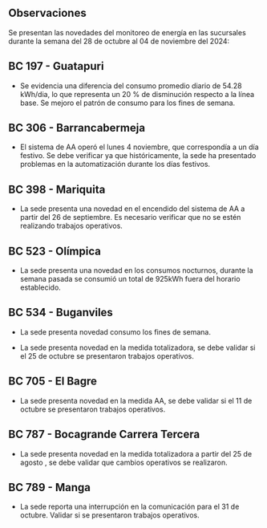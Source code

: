 ## Observaciones

<div align="right">

<!--<span style="font-size: smaller;"> Reporte semanal elaborado 02/01/2024</span> -->

</div>

Se presentan las novedades del monitoreo de energía en las sucursales durante la semana del 28 de octubre al 04 de noviembre del 2024:

<!-- ## BC 044 - Piedecuesta

- La sede presenta consumo de energía para el fin de semana 22 y 29 abril, se debe validar los picos de consumo registrados. -->

<!-- Se corrige novedad de la carga del AA, para el 2 de mayo se puede tomar sede como referencia. Carga del aire era muy pequeña -->
<!--
## BC 061 - Carrera Primera

- Se ha informado que la sede será desinstalada. Se sugiere validar si la sede será trasladada.-->


<!--El cambio que presento la sede fue porque se pusieron las cargas de los cajeros que siempre funcionan

- La sede modificó su patrón de consumo histórico a partir del 30 de noviembre de 2023, especialmente en lo que respecta a los consumos nocturnos.-->

<!-- Se normaliza la novedad en la carga de aire acondicionado fuera del horario laboral a partir del 25 de noviembre, lo que resultará en una disminución en el consumo de energía y se reflejará en ahorros.-->

<!--## BC 66 - Palmira

- El sistema de aire acondicionado queda encendido para el 21 de febrero. Se sugiere revisar si no se han presentado trabajos nocturnos. -->
<!--  Se atiende novedad de apagado de aires a las 22 horas , la sede empieza a reducir su consumo significativamente a partir de las 18 horas. -->


<!--  La sede presenta un cambio en su patrón de consumo a partir del 24 de octubre. Se debe validar si se están presentando trabajos en la sede; de lo contrario, se sugiere revisar la medida en el sitio. -->

<!-- ## BC 78 - El Cacique 

- La sede presenta novedad en el apagado de los aires a las 19 horas. Se recomienda evaluar con la sucursal la configuración de apagado del aire acondicionado, que actualmente se establece en promedio a las 18 hora.-->
<!--
## BC 88 - Cúcuta

- Se presentan consumos el domingo 27 de octubre, se sugiere validar si no se realizaron trabajos operativos en la sucursal. -->

<!--la carga de aire muy alta se debe revisar-->

<!-- ## BC 90 - Megamall

- La sede para esta semana normaliza la novedad del apagado del aire pasando de las 19 horas a las 18 horas. -->

<!--
## BC 185 - Llano Grande Palmira

- Se evidencia una diferencia del consumo promedio diario de 16.13 kWh/dia, lo que representa un 10 % de aumento respecto a la línea base. se sugiere validar la automatización del sistema AA en horario nocturno.-->

<!--## - Se debe revisar el horario de apagado del sistema de aire acondicionado para los fines de semana, ya que se observa que está programado para después de las 16:00 horas. -->


<!-- La sede presenta un cambio en el patrón de consumo a partir del 24 de enero al 2 de febrero el cual ya fue normalizado. -->

 <!-- El sistema de AA operó los días festivo. Se debe verificar, ya que históricamente, la sede ha presentado problemas en la automatización durante los días festivos.-->

 <!-- Se evidencia una diferencia del consumo promedio diario de 8.23 kWh/dia, lo que representa un 5 % de disminución respecto a la línea base. -->

## BC 197 - Guatapuri

- Se evidencia una diferencia del consumo promedio diario de 54.28 kWh/dia, lo que representa un 20 % de disminución respecto a la línea base. Se mejoro el patrón de consumo para los fines de semana.

<!-- El sistema de aire acondicionado operó durante el fin de semana. Es necesario verificar la automatización del sistema AA. -->

<!-- El sistema de AA operó el lunes 13 mayo, que correspondía a un día festivo. Se debe verificar ya que históricamente, la sede ha presentado problemas en la automatización durante los días festivos. -->
<!--  La sede corrige novedad en el horario de apagado de los aires acondicionados, pasando de las 21:00 horas a las 18:00 horas. -->

<!-- Se debe validar el consumo de energía de la sede durante los fines de semana, ya que se observa un alto consumo en esos días. -->

<!-- Cambio patrón de consumo, se presenta disminución a partir del 20 abril, sistemas de aires apagan por completo, validar que correctivos se realizaron. -->

<!-- ## BC 205 - Villa Colombia -->

<!-- Durante la semana pasada, el factor de potencia promedio estuvo en 0.27 lo que representa un consumo alto de energía reactiva, esto podría representar penalidades por parte del comercializador de energía. -->

<!--
## BC 210 - Banca Colombia Cartagena

- La sede presenta novedad consumos noctunos del 8 al 10 de octubre.-->


<!--  La sede experimento un cambio en el patrón de consumo del 11 al 15 marzo, lo que representa un 27 % de aumento respecto a la línea base. Se sugiere validar si se presentaron trabajos en la sede. -->

<!-- Se ha observado una disminución en el consumo de energía en la sede debido a labores de mantenimiento operativo que se llevaron a cabo desde el 29 de noviembre hasta el 12 de febrero. Ahora que estas labores han concluido, la sede ya reporta consumos normalizados. -->

<!-- - Se presenta un cambio en el patrón de consumo a partir del 17 marzo, se apaga cargas se corrige novedad cargas encendidas a partir del 28 febrero. -->
<!--
## BC 216 - Sabana de Torres 

- La sede presenta una novedad en el encendido del sistema de AA. Es necesario verificar que no se estén realizando trabajos operativos.-->

<!--## BC 253 - Puerta del Norte

- Se evidencia un cambio en el patrón de consumo a partir del 19 abril , se debe validar si la sede presenta trabajos operativos.
-->

<!--## BC 291 - Las Palmas

- La sede ha experimentado un cambio en su patrón de consumo energético, evidenciado por una diferencia de 54.71 kWh/día en el consumo promedio diario. Esto representa un aumento del 18 % en comparación con la línea base.-->

<!-- Se evidencia una diferencia del consumo promedio diario de 57.74 kWh/dia, lo que representa un 20 % de aumento respecto a la línea base. Se evidencia que se presento un aumento para el 15 y 16 de febrero cambiando el patrón de consumo.-->

<!-- Durante el lunes festivo 22 de mayo, se registró un consumo de energía del sistema de aire acondicionado desde las 8:30 a.m. hasta las 12:30 p.m. Se observó que el sistema estuvo en funcionamiento durante este periodo. --> 
<!--
## BC 302 - Quebrada Seca

- La sede operó el día 28 de julio, que correspondió a un domingo. Se debe validar si no se realizaron trabajos en la sede. -->

## BC 306 - Barrancabermeja 
 
- El sistema de AA operó el lunes 4 noviembre, que correspondía a un día festivo. Se debe verificar ya que históricamente, la sede ha presentado problemas en la automatización durante los días festivos.

<!-- El sistema de AA operó el lunes 08 de enero, que correspondía a un día festivo. Se debe verificar, ya que históricamente, la sede ha presentado problemas en la automatización durante los días festivos. 

 Cambio en el patrón de consumo de la carga AA, la sede se encuentra en gestión (SOPORTICA - CELSIA). para la fase 2 se debe tener presente que le hace falta lo de holiday -->

<!--
## BC 311 - Bello

- El sistema de AA operó el lunes 14 octubre, que correspondía a un día festivo. Se debe verificar ya que históricamente, la sede ha presentado problemas en la automatización durante los días festivos.
-->
<!--
- El sistema de AA operó el lunes 1 julio, que correspondía a un día festivo. Se debe verificar ya que históricamente, la sede ha presentado problemas en la automatización durante los días festivos.-->

<!-- Se queda aire encendido el 1 mayo. -->
<!--
## BC 371 - Caucasia 

- Se evidencia una diferencia del consumo promedio diario de 29.63 kWh/dia, lo que representa un 12 % de aumento respecto a la línea base.-->

<!-- Se observó una variación en la medida AA a partir del 5 de julio, la cual fue corregida el 8 de agosto. Se realizará un seguimiento continuo para monitorear la estabilidad de la medida. -->

## BC 398 - Mariquita

- La sede presenta una novedad en el encendido del sistema de AA a partir del 26 de septiembre. Es necesario verificar que no se estén realizando trabajos operativos.

<!-- ## BC 424 - Honda

- Se ha identificado una novedad en la sede en la medida totalizadora, donde el consumo de aire acondicionado es superior al registrado en el totalizador. Se debe revisar medida en sitio. pendiente para fase 2 -->

<!--  El sistema de AA opera el 16 de octubre, que fue un día festivo. Se debe verificar si no se llevaron a cabo trabajos en la sede, se activa la alarma notificación.

- El sistema de AA opera 22 de octubre domingo, verificar si la sede no se realizaron trabajos de mantenimiento. -->

<!--El sistema de AA opera el 24 de septiembre, que fue un día festivo. Se debe verificar si no se llevaron a cabo trabajos en la sede, se activa la alarma notificación. -->

<!--consume mas el aire acondicionado que la medida de la frontera / pendiente reporar -->

<!-- ## BC 453 - Pitalito

- Se evidencia una diferencia del consumo promedio diario de 41.14 kWh/dia, lo que representa un 17 % de aumento respecto a la línea base. El aumento se presenta entre las 06:00 hasta las 14:00 horas.-->
<!--
## BC 454 - Quinta Avenida

- La sede cambió el patrón de consumo para el fin de semana, se sugiere validar si la sede operó el fin de semana..-->

<!-- Se debe validar consumo el 2 oct se ve muy alto. -->

<!-- Se normaliza la medida y se está construyendo la línea base movil para futuras referencias. -->
 
<!--## BC 459 - Campo Alegre

- Se evidencia una diferencia del consumo promedio diario de 32.41 kWh/dia, lo que representa un 21 % de aumento respecto a la línea base.-->

<!--## BC 495 - El Bosque

- La sede presento un cambio en el patrón de consumos nocturnos, se sugiere validar la automatización de los equipos. -->
<!--
## BC 496 - Iwanna

- Se evidencia una diferencia del consumo promedio diario de 36.64 kWh/dia, lo que representa un 16 % de aumento respecto a la línea base.-->

<!-- Se ha observado un cambio en el patrón de consumo, con un aumento en el consumo típico en comparación con su línea base. Se sugiere validar posibles causas de este incremento. -->
<!--
## BC 514 - Centro Comercial Único

- La sede ha resuelto la incidencia relacionada con el apagado del aire acondicionado, corrigiendo el horario de las 21:00 horas a las 18:00 horas-->

## BC 523 - Olímpica

- La sede presenta una novedad en los consumos nocturnos, durante la semana pasada se consumió un total de 925kWh fuera del horario establecido.

<!-- sin datos desde marzo 7 -->

## BC 534 - Buganviles

-  La sede presenta novedad consumo los fines de semana.

- La sede presenta novedad en la medida totalizadora, se debe validar si el 25 de octubre se presentaron trabajos operativos.

<!--
- El sistema de AA operó el lunes 13 mayo, que correspondía a un día festivo. Se debe verificar ya que históricamente, la sede ha presentado problemas en la automatización durante los días festivos.  -->
 
<!-- > Se observó una disminución en el consumo de aire acondicionado solo para el festivo 12 junio. Sin embargo, se identificó consumo de carga del aire acondicionado para el fin de semana y se activa alarma de notificación, se requiere validar la causa de este consumo residual de los aires acondicionados. -->

<!-- ## BC 613 - La America

- Se presentó un cambio en el consumo nocturno para el 12 de julio. Se deben validar temas de automatización en la sede. -->

<!-- ## BC 656 - Mayales -->

<!-- ## BC 659 - Girardot

- Sistema AA opera 22 al 23 noviembre en horario nocturno , se debe validar que no se presentaron trabajos en la sede.-->

<!-- Se evidencia una diferencia del consumo promedio diario de 62.21 kWh/dia, lo que representa un 17 % de disminución respecto a la línea base. La sede presentaba observación cambio patron de consumo por ajuste equipo AA y termostato, validar si se presentaron modificaciones al respecto. -->
<!--

## BC 678 - Paseo de la Castellana

- La sede presentó consumos atípicos el viernes 20 de septiembre, se sugiere validar si se realizaron trabajos operativos.-->


## BC 705 - El Bagre

- La sede presenta novedad en la medida AA, se debe validar si el 11 de octubre se presentaron trabajos operativos.

<!-- ## BC 741 - Calima -->

<!-- Se desmonto monitoreo por adecuación en la sede. queda para la fase 2 -->

<!-- ## BC 749 - Santa Monica -->
<!--
## BC 750 - Roosevelt

- El sistema de aire acondicionado operó durante el fin de semana; se sugiere validar la automatización del aire acondicionado.-->
<!-- ## BC 764 - Jamundí

- Se evidencia una diferencia del consumo promedio diario de 11.73 kWh/dia, lo que representa un 5 % de aumento respecto a la línea base. La sede presento un cambio en el patrón de consumos nocturnos, se sugiere validar la automatización de los equipos.-->

<!--## BC 776 - Lebrija

- Se evidencia una diferencia del consumo promedio diario de 21.74 kWh/dia, lo que representa un 22 % de aumento respecto a la línea base. -->
<!--
## BC 784 - Centro Colon

- La sede estuvo en trabajos operativos hasta el 17 de agosto debido a la normalización del patrón de consumo nocturno. Se sugiere validar si la sede no presenta más novedades relacionadas con los trabajos operativos. -->

<!-- SSe evidencia una diferencia del consumo promedio diario de 31.83 kWh/dia, lo que representa un 14 % de disminución respecto a la línea base. -->

## BC 787 - Bocagrande Carrera Tercera

- La sede presenta novedad en la medida totalizadora a partir del 25 de agosto , se debe validar que cambios operativos se realizaron.
<!-- Se apaga aire a partir del 17 marzo, los cuales presentaban novedad "AA encendido a partir del 28 febrero". 
 -->
 
## BC 789 - Manga

- La sede reporta una interrupción en la comunicación para el 31 de octubre. Validar si se presentaron trabajos operativos.

<!--  Se mantiene novedad de  "carga de aire acondicionado, mayor a su line base" ya que la carga del aire se incrementó durante el horario nocturno". Dicha novedad es identificada por la automatización configurada de acuerdo a estandar de banco. -->

<!-- ## BC 792 - Paseo del comercio -->


<!-- ## BC 793 - Profesionales

- Se evidencia una diferencia del consumo promedio diario de 33.00 kWh/dia, lo que representa un 21 % de aumento respecto a la línea base. Se sugiere validar la configuiración de los AA, debido a que cambia su patron de consumo. -->

<!-- Se evidencia una diferencia del consumo promedio diario de 48.64 kWh/dia, lo que representa un 31 % de aumento respecto a la línea base. Cambio en el patrón de consumo. Se sugiere validar la automatización de los aires acondicionados -->

<!-- A partir del 17 de septiembre, se ha detectado una novedad en el sistema de aire acondicionado. Se debe verificar si se realizaron trabajos en la sede. -->
<!--
## BC 796 - Girón 

- El sistema de AA operó el lunes 14 octubre, que correspondía a un día festivo. Se debe verificar ya que históricamente, la sede ha presentado problemas en la automatización durante los días festivos.-->


<!--   El sistema de AA opera el 13 de noviembre, que fue un día festivo. Se debe verificar si no se llevaron a cabo trabajos en la sede.-->

<!-- La sede no opera durante el festivo del 20 de julio. Sin embargo, se han registrado consumos inusuales en días festivos previos. -->

<!--## BC 799 - Floridablanca

- Se evidencia una diferencia del consumo promedio diario de 35.79 kWh/dia, lo que representa un 19 % de aumento respecto a la línea base. -->
<!--##
## BC 816 - Calle 10

- La sede normalizó la incidencia presentada entre el 30 de agosto y el 3 de septiembre, registrándose consumos normales desde entonces.-->


<!--## BC 824 - Ventura Plaza

- El sistema de AA operó el miercoles 1 mayo, que correspondía a un día festivo. Se debe verificar ya que históricamente, la sede ha presentado problemas en la automatización durante los días festivos.   -->

<!-- ## BC 825 - Astrocentro -->

<!--  ## BC 829 - Unicentro Cali -->

<!-- Se normaliza medida para 4 julio. -->
<!-- 

## BC 834 - San Mateo

- El sistema de AA operó el lunes 13 mayo, que correspondía a un día festivo. Se debe verificar ya que históricamente, la sede ha presentado problemas en la automatización durante los días festivos. -->
<!--
## BC 863 - Los Patios

- La sede presenta novedad en los consumos nocturnos para el 27 de agosto.-->

<!--## BC S.A Valledupar

- Se debe revisar la automatización del sistema AA para los días festivos.  -->

<!-- El sistema de AA opera el 13 de noviembre, que fue un día festivo. Se debe verificar si no se llevaron a cabo trabajos en la sede. -->

<!--novedad en la carga de aire alto consumo-->

>
<!-- ## BC S.A Granada

- Revisar las cargas del sistema de aire durante los días festivos, con el objetivo de optimizar el consumo de energía. -->

<!--Evaluar la automatización del sistema de aire acondicionado durante días festivos para optimizar el consumo de energía, opera sistema de AA festivo 20 julio. -->